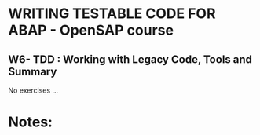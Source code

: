 
# WRITING TESTABLE CODE FOR ABAP  - OpenSAP course
## W6- TDD : Working with Legacy Code, Tools and Summary

No exercises ... 

# Notes: 
